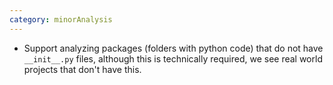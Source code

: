 ```yaml
---
category: minorAnalysis
---
```

* Support analyzing packages (folders with python code) that do not have `__init__.py` files, although this is technically required, we see real world projects that don't have this.
